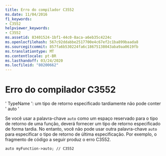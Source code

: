 ```yaml
---
title: Erro do compilador C3552
ms.date: 11/04/2016
f1_keywords:
- C3552
helpviewer_keywords:
- C3552
ms.assetid: 83401524-1bf1-44c0-8aca-a6eb35c4224c
ms.openlocfilehash: 567c92ddabbe2517700e4c67ef2c1ba899baada8
ms.sourcegitcommit: 857fa6b530224fa6c18675138043aba9aa0619fb
ms.translationtype: MT
ms.contentlocale: pt-BR
ms.lasthandoff: 03/24/2020
ms.locfileid: "80200662"
---
```

# <a name="compiler-error-c3552"></a>Erro do compilador C3552

' TypeName ': um tipo de retorno especificado tardiamente não pode conter ' auto '

Se você usar a palavra-chave `auto` como um espaço reservado para o tipo de retorno de uma função, deverá fornecer um tipo de retorno especificado de forma tardia. No entanto, você não pode usar outra palavra-chave `auto` para especificar o tipo de retorno de última especificação. Por exemplo, o fragmento de código a seguir produz o erro C3552.

`auto myFunction->auto; // C3552`
